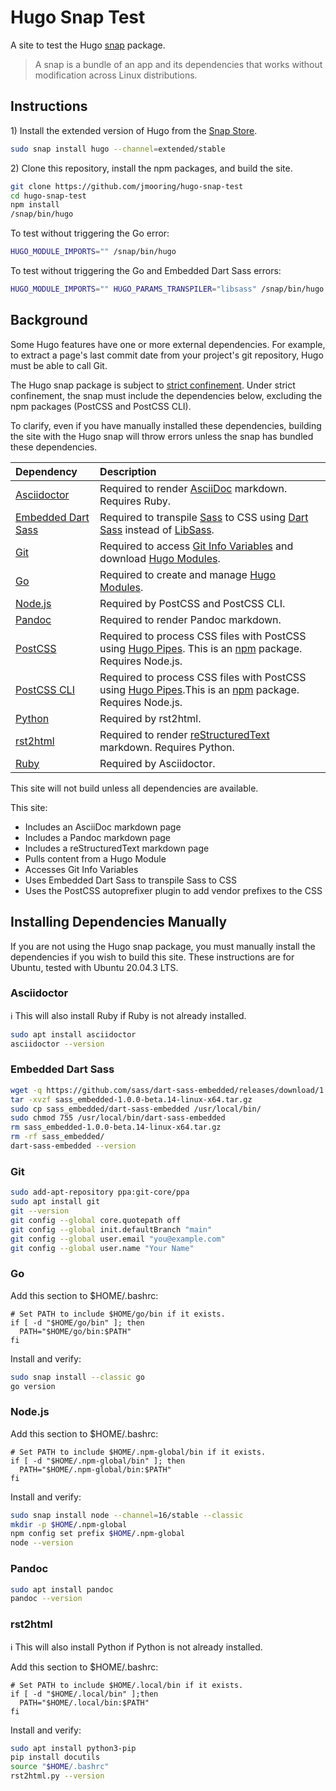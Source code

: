 # Hugo Snap Test

A site to test the Hugo [snap] package.

> A snap is a bundle of an app and its dependencies that works without
modification across Linux distributions.

## Instructions

1\) Install the extended version of Hugo from the [Snap Store].

```bash
sudo snap install hugo --channel=extended/stable
```

2\) Clone this repository, install the npm packages, and build the site.

```bash
git clone https://github.com/jmooring/hugo-snap-test
cd hugo-snap-test
npm install
/snap/bin/hugo
```

To test without triggering the Go error:

```bash
HUGO_MODULE_IMPORTS="" /snap/bin/hugo
```

To test without triggering the Go and Embedded Dart Sass errors:

```bash
HUGO_MODULE_IMPORTS="" HUGO_PARAMS_TRANSPILER="libsass" /snap/bin/hugo
```

## Background

Some Hugo features have one or more external dependencies. For example, to
extract a page's last commit date from your project's git repository, Hugo must
be able to call Git.

The Hugo snap package is subject to [strict confinement]. Under strict
confinement, the snap must include the dependencies below, excluding the npm
packages (PostCSS and PostCSS CLI).

To clarify, even if you have manually installed these dependencies, building
the site with the Hugo snap will throw errors unless the snap has bundled these
dependencies.

Dependency|Description
:--|:--
[Asciidoctor]|Required to render [AsciiDoc] markdown. Requires Ruby.
[Embedded Dart Sass]|Required to transpile [Sass] to CSS using [Dart Sass] instead of [LibSass].
[Git]|Required to access [Git Info Variables] and download [Hugo Modules].
[Go]|Required to create and manage [Hugo Modules].
[Node.js]|Required by PostCSS and PostCSS CLI.
[Pandoc]|Required to render Pandoc markdown.
[PostCSS]|Required to process CSS files with PostCSS using [Hugo Pipes]. This is an [npm] package. Requires Node.js.
[PostCSS CLI]|Required to process CSS files with PostCSS using [Hugo Pipes].This is an [npm] package. Requires Node.js.
[Python]|Required by rst2html.
[rst2html]|Required to render [reStructuredText] markdown. Requires Python.
[Ruby]|Required by Asciidoctor.

[AsciiDoc]: https://docs.asciidoctor.org/asciidoc/latest/
[Asciidoctor]: https://asciidoctor.org/
[classic confinement]: https://snapcraft.io/docs/snap-confinement
[Dart Sass]: https://sass-lang.com/dart-sass
[Embedded Dart Sass]: https://github.com/sass/dart-sass-embedded/
[Git Info Variables]: https://gohugo.io/variables/git/
[Git]: https://git-scm.com/
[Go]: https://golang.org/
[Hugo Modules]: https://gohugo.io/hugo-modules/
[Hugo Pipes]: https://gohugo.io/hugo-pipes/postcss
[LibSass]: https://sass-lang.com/libsass
[Node.js]:https://nodejs.org/
[npm]: https://www.npmjs.com/
[Pandoc]: https://pandoc.org/
[PostCSS CLI]: https://www.npmjs.com/package/postcss-cli
[PostCSS]: https://www.npmjs.com/package/postcss
[Python]: https://www.python.org/
[reStructuredText]: https://docutils.sourceforge.io/rst.html
[rst2html]: https://pypi.org/project/rst2html/
[Ruby]: https://www.ruby-lang.org/
[Sass]: https://sass-lang.com/
[Snap Store]: https://snapcraft.io/hugo
[snap]: https://snapcraft.io/about
[strict confinement]: https://snapcraft.io/docs/snap-confinement

This site will not build unless all dependencies are available.

This site:

- Includes an AsciiDoc markdown page
- Includes a Pandoc markdown page
- Includes a reStructuredText markdown page
- Pulls content from a Hugo Module
- Accesses Git Info Variables
- Uses Embedded Dart Sass to transpile Sass to CSS
- Uses the PostCSS autoprefixer plugin to add vendor prefixes to the CSS

## Installing Dependencies Manually

If you are not using the Hugo snap package, you must manually install the
dependencies if you wish to build this site. These instructions are for Ubuntu, tested with Ubuntu 20.04.3 LTS.

### Asciidoctor

:information_source: This will also install Ruby if Ruby is not already installed.

```bash
sudo apt install asciidoctor
asciidoctor --version
```

### Embedded Dart Sass

```bash
wget -q https://github.com/sass/dart-sass-embedded/releases/download/1.0.0-beta.14/sass_embedded-1.0.0-beta.14-linux-x64.tar.gz
tar -xvzf sass_embedded-1.0.0-beta.14-linux-x64.tar.gz
sudo cp sass_embedded/dart-sass-embedded /usr/local/bin/
sudo chmod 755 /usr/local/bin/dart-sass-embedded
rm sass_embedded-1.0.0-beta.14-linux-x64.tar.gz
rm -rf sass_embedded/
dart-sass-embedded --version
```

### Git

```bash
sudo add-apt-repository ppa:git-core/ppa
sudo apt install git
git --version
git config --global core.quotepath off
git config --global init.defaultBranch "main"
git config --global user.email "you@example.com"
git config --global user.name "Your Name"
```

### Go

Add this section to $HOME/.bashrc:

```text
# Set PATH to include $HOME/go/bin if it exists.
if [ -d "$HOME/go/bin" ]; then
  PATH="$HOME/go/bin:$PATH"
fi
```

Install and verify:

```bash
sudo snap install --classic go
go version
```

### Node.js

Add this section to $HOME/.bashrc:

```text
# Set PATH to include $HOME/.npm-global/bin if it exists.
if [ -d "$HOME/.npm-global/bin" ]; then
  PATH="$HOME/.npm-global/bin:$PATH"
fi
```

Install and verify:

```bash
sudo snap install node --channel=16/stable --classic
mkdir -p $HOME/.npm-global
npm config set prefix $HOME/.npm-global
node --version
```

### Pandoc

```bash
sudo apt install pandoc
pandoc --version
```

### rst2html

:information_source: This will also install Python if Python is not already installed.

Add this section to $HOME/.bashrc:

```text
# Set PATH to include $HOME/.local/bin if it exists.
if [ -d "$HOME/.local/bin" ];then
  PATH="$HOME/.local/bin:$PATH"
fi
```

Install and verify:

```bash
sudo apt install python3-pip
pip install docutils
source "$HOME/.bashrc"
rst2html.py --version
```
